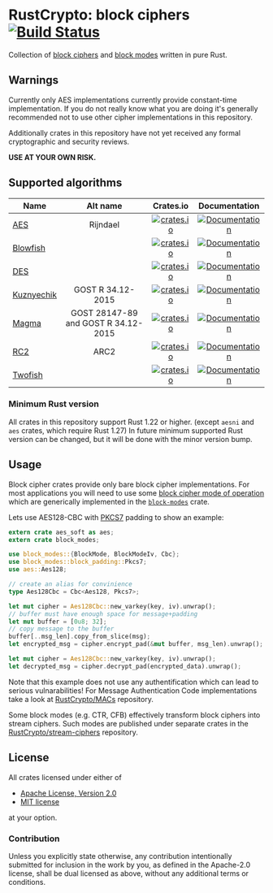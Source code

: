 # RustCrypto: block ciphers [![Build Status](https://travis-ci.org/RustCrypto/block-ciphers.svg?branch=master)](https://travis-ci.org/RustCrypto/block-ciphers)
Collection of [block ciphers][1] and [block modes][2] written in pure Rust.

## Warnings

Currently only AES implementations currently provide constant-time implementation.
If you do not really know what you are doing it's generally recommended not to
use other cipher implementations in this repository.

Additionally crates in this repository have not yet received any formal
cryptographic and security reviews.

**USE AT YOUR OWN RISK.**

## Supported algorithms
| Name     | Alt name   | Crates.io  | Documentation  |
| ------------- |:-------------:| :-----:| :-----:|
| [AES](https://en.wikipedia.org/wiki/Advanced_Encryption_Standard) | Rijndael | [![crates.io](https://img.shields.io/crates/v/aes.svg)](https://crates.io/crates/aes) | [![Documentation](https://docs.rs/aes/badge.svg)](https://docs.rs/aes) |
| [Blowfish](https://en.wikipedia.org/wiki/Blowfish_(cipher)) |   | [![crates.io](https://img.shields.io/crates/v/blowfish.svg)](https://crates.io/crates/blowfish) | [![Documentation](https://docs.rs/blowfish/badge.svg)](https://docs.rs/blowfish) |
| [DES](https://en.wikipedia.org/wiki/Data_Encryption_Standard) |   | [![crates.io](https://img.shields.io/crates/v/des.svg)](https://crates.io/crates/des) | [![Documentation](https://docs.rs/des/badge.svg)](https://docs.rs/des) |
| [Kuznyechik](https://en.wikipedia.org/wiki/Kuznyechik) |  GOST R 34.12-2015  | [![crates.io](https://img.shields.io/crates/v/kuznyechik.svg)](https://crates.io/crates/kuznyechik) | [![Documentation](https://docs.rs/kuznyechik/badge.svg)](https://docs.rs/kuznyechik) |
| [Magma](https://en.wikipedia.org/wiki/GOST_(block_cipher)) | GOST 28147-89 and GOST R 34.12-2015 | [![crates.io](https://img.shields.io/crates/v/magma.svg)](https://crates.io/crates/magma) | [![Documentation](https://docs.rs/magma/badge.svg)](https://docs.rs/magma) |
| [RC2](https://en.wikipedia.org/wiki/RC2) |  ARC2  | [![crates.io](https://img.shields.io/crates/v/rc2.svg)](https://crates.io/crates/rc2) | [![Documentation](https://docs.rs/rc2/badge.svg)](https://docs.rs/rc2) |
| [Twofish](https://en.wikipedia.org/wiki/Twofish) | | [![crates.io](https://img.shields.io/crates/v/twofish.svg)](https://crates.io/crates/twofish) | [![Documentation](https://docs.rs/twofish/badge.svg)](https://docs.rs/twofish) |

### Minimum Rust version
All crates in this repository support Rust 1.22 or higher. (except `aesni` and
`aes` crates, which require Rust 1.27) In future minimum supported Rust version
can be changed, but it will be done with the minor version bump.

## Usage
Block cipher crates provide only bare block cipher implementations. For most
applications you will need to use some [block cipher mode of operation](https://en.wikipedia.org/wiki/Block_cipher_mode_of_operation)
which are generically implemented in the [`block-modes`](https://docs.rs/block-modes/) crate.

Lets use AES128-CBC with [PKCS7][3] padding to show an example:

```Rust
extern crate aes_soft as aes;
extern crate block_modes;

use block_modes::{BlockMode, BlockModeIv, Cbc};
use block_modes::block_padding::Pkcs7;
use aes::Aes128;

// create an alias for convinience
type Aes128Cbc = Cbc<Aes128, Pkcs7>;

let mut cipher = Aes128Cbc::new_varkey(key, iv).unwrap();
// buffer must have enough space for message+padding
let mut buffer = [0u8; 32];
// copy message to the buffer
buffer[..msg_len].copy_from_slice(msg);
let encrypted_msg = cipher.encrypt_pad(&mut buffer, msg_len).unwrap();

let mut cipher = Aes128Cbc::new_varkey(key, iv).unwrap();
let decrypted_msg = cipher.decrypt_pad(encrypted_data).unwrap();
```

Note that this example does not use any authentification which can lead to serious
vulnarabilities! For Message Authentication Code implementations take a look at
[RustCrypto/MACs][4] repository.

Some block modes (e.g. CTR, CFB) effectively transform block ciphers into stream
ciphers. Such modes are published under separate crates in the 
[RustCrypto/stream-ciphers][5] repository.

## License

All crates licensed under either of

 * [Apache License, Version 2.0](http://www.apache.org/licenses/LICENSE-2.0)
 * [MIT license](http://opensource.org/licenses/MIT)

at your option.

### Contribution

Unless you explicitly state otherwise, any contribution intentionally submitted
for inclusion in the work by you, as defined in the Apache-2.0 license, shall be
dual licensed as above, without any additional terms or conditions.

[1]: https://en.wikipedia.org/wiki/Block_cipher
[2]: https://en.wikipedia.org/wiki/Block_cipher_mode_of_operation
[3]: https://en.wikipedia.org/wiki/Padding_(cryptography)#PKCS%235_and_PKCS%237
[4]: https://github.com/RustCrypto/MACs
[5]: https://github.com/RustCrypto/stream-ciphers

